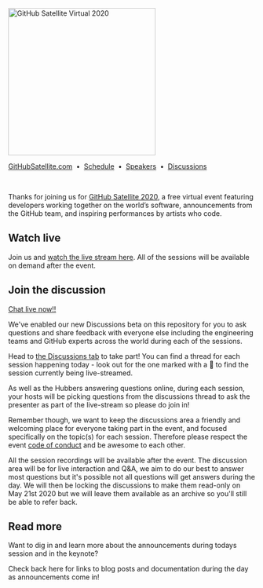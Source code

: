 <img src="https://user-images.githubusercontent.com/20879614/79027009-74be3500-7b3f-11ea-8555-bbafe6e98f14.png" width="300" alt="GitHub Satellite Virtual 2020">

[GitHubSatellite.com](https://githubsatellite.com)
&nbsp;•&nbsp;
[Schedule](https://githubsatellite.com/schedule/)
&nbsp;•&nbsp;
[Speakers](https://githubsatellite.com/speakers/)
&nbsp;•&nbsp;
[Discussions](https://github.com/githubevents/satellite2020/discussions)

<br>

Thanks for joining us for [GitHub Satellite 2020](https://githubsatellite.com), a free virtual event featuring developers working together on the world’s software, announcements from the GitHub team, and inspiring performances by artists who code.

## Watch live

Join us and [watch the live stream here](https://githubsatellite.com). All of the sessions will be available on demand after the event.

## Join the discussion

[Chat live now!!](https://github.com/githubevents/satellite2020/discussions)

We've enabled our new Discussions beta on this repository for you to ask questions and share feedback with everyone else including the engineering teams and GitHub experts across the world during each of the sessions.

Head to [the Discussions tab](https://github.com/githubevents/satellite2020/discussions) to take part! You can find a thread for each session happening today - look out for the one marked with a 🔴 to find the session currently being live-streamed.

As well as the Hubbers answering questions online, during each session, your hosts will be picking questions from the discussions thread to ask the presenter as part of the live-stream so please do join in!

Remember though, we want to keep the discussions area a friendly and welcoming place for everyone taking part in the event, and focused specifically on the topic(s) for each session. Therefore please respect the event [code of conduct](CODE_OF_CONDUCT.md) and be awesome to each other.

All the session recordings will be available after the event. The discussion area will be for live interaction and Q&A, we aim to do our best to answer most questions but it's possible not all questions will get answers during the day. We will then be locking the discussions to make them read-only on May 21st 2020 but we will leave them available as an archive so you'll still be able to refer back. 

## Read more

Want to dig in and learn more about the announcements during todays session and in the keynote?

Check back here for links to blog posts and documentation during the day as announcements come in!

<!--
- [Read the GitHub Satellite recap blog post]()
- [Learn more about GitHub Workspaces]()
- [Learn more about GitHub Advanced Security]()
- [Learn more about GitHub One]()
 -->
